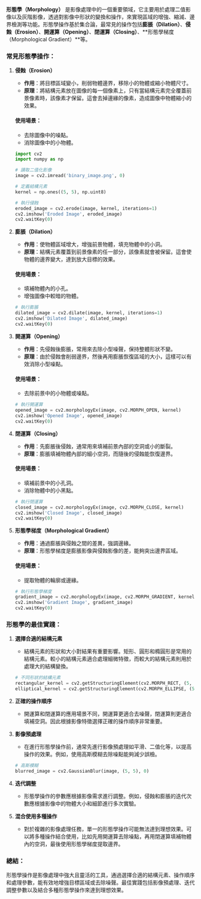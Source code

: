 **形態學（Morphology）** 是影像處理中的一個重要領域，它主要用於處理二值影像以及灰階影像，透過對影像中形狀的變換和操作，來實現區域的增強、縮減、邊界檢測等功能。形態學操作基於集合論，最常見的操作包括**膨脹（Dilation）**、**侵蝕（Erosion）**、**開運算（Opening）**、**閉運算（Closing）**、**形態學梯度（Morphological Gradient）**等。

### 常見形態學操作：

1. **侵蝕（Erosion）**
   - **作用**：將目標區域變小，削弱物體邊界，移除小的物體或縮小物體尺寸。
   - **原理**：將結構元素放在圖像的每一個像素上，只有當結構元素完全覆蓋前景像素時，該像素才保留。這會去掉邊緣的像素，造成圖像中物體縮小的效果。
   
   #### 使用場景：
   - 去除圖像中的噪點。
   - 消除圖像中的小物體。
   
   ```python
   import cv2
   import numpy as np

   # 讀取二值化影像
   image = cv2.imread('binary_image.png', 0)
   
   # 定義結構元素
   kernel = np.ones((5, 5), np.uint8)
   
   # 執行侵蝕
   eroded_image = cv2.erode(image, kernel, iterations=1)
   cv2.imshow('Eroded Image', eroded_image)
   cv2.waitKey(0)
   ```

2. **膨脹（Dilation）**
   - **作用**：使物體區域增大，增強前景物體，填充物體中的小洞。
   - **原理**：結構元素覆蓋到前景像素的任一部分，該像素就會被保留。這會使物體的邊界變大，達到放大目標的效果。
   
   #### 使用場景：
   - 填補物體內的小孔。
   - 增強圖像中較暗的物體。
   
   ```python
   # 執行膨脹
   dilated_image = cv2.dilate(image, kernel, iterations=1)
   cv2.imshow('Dilated Image', dilated_image)
   cv2.waitKey(0)
   ```

3. **開運算（Opening）**
   - **作用**：先侵蝕後膨脹，常用來去除小型噪聲，保持整體形狀不變。
   - **原理**：由於侵蝕會削弱邊界，然後再用膨脹恢復區域的大小，這樣可以有效消除小型噪點。
   
   #### 使用場景：
   - 去除前景中的小物體或噪點。
   
   ```python
   # 執行開運算
   opened_image = cv2.morphologyEx(image, cv2.MORPH_OPEN, kernel)
   cv2.imshow('Opened Image', opened_image)
   cv2.waitKey(0)
   ```

4. **閉運算（Closing）**
   - **作用**：先膨脹後侵蝕，通常用來填補前景內部的空洞或小的斷裂。
   - **原理**：膨脹填補物體內部的細小空洞，而隨後的侵蝕能恢復邊界。
   
   #### 使用場景：
   - 填補前景中的小孔洞。
   - 消除物體中的小黑點。
   
   ```python
   # 執行閉運算
   closed_image = cv2.morphologyEx(image, cv2.MORPH_CLOSE, kernel)
   cv2.imshow('Closed Image', closed_image)
   cv2.waitKey(0)
   ```

5. **形態學梯度（Morphological Gradient）**
   - **作用**：通過膨脹與侵蝕之間的差異，強調邊緣。
   - **原理**：形態學梯度是膨脹影像與侵蝕影像的差，能夠突出邊界區域。
   
   #### 使用場景：
   - 提取物體的輪廓或邊緣。
   
   ```python
   # 執行形態學梯度
   gradient_image = cv2.morphologyEx(image, cv2.MORPH_GRADIENT, kernel)
   cv2.imshow('Gradient Image', gradient_image)
   cv2.waitKey(0)
   ```

### 形態學的最佳實踐：

1. **選擇合適的結構元素**
   - 結構元素的形狀和大小對結果有重要影響。矩形、圓形和橢圓形是常用的結構元素。較小的結構元素適合處理細微特徵，而較大的結構元素則用於處理大的結構變換。
   
   ```python
   # 不同形狀的結構元素
   rectangular_kernel = cv2.getStructuringElement(cv2.MORPH_RECT, (5, 5))
   elliptical_kernel = cv2.getStructuringElement(cv2.MORPH_ELLIPSE, (5, 5))
   ```

2. **正確的操作順序**
   - 開運算和閉運算的應用場景不同，開運算更適合去噪聲，閉運算則更適合填補空洞。因此根據影像特徵選擇正確的操作順序非常重要。

3. **影像預處理**
   - 在進行形態學操作前，通常先進行影像預處理如平滑、二值化等，以提高操作的效果。例如，使用高斯模糊去除噪點能夠減少誤檢。
   
   ```python
   # 高斯模糊
   blurred_image = cv2.GaussianBlur(image, (5, 5), 0)
   ```

4. **迭代調整**
   - 形態學操作的參數應根據影像需求進行調整。例如，侵蝕和膨脹的迭代次數應根據影像中的物體大小和細節進行多次實驗。

5. **混合使用多種操作**
   - 對於複雜的影像處理任務，單一的形態學操作可能無法達到理想效果。可以將多種操作結合使用，比如先用開運算去除噪點，再用閉運算填補物體內的空洞，最後使用形態學梯度提取邊界。

### 總結：
形態學操作是影像處理中強大且靈活的工具，通過選擇合適的結構元素、操作順序和處理參數，能有效地增強目標區域或去除噪聲。最佳實踐包括影像預處理、迭代調整參數以及結合多種形態學操作來達到理想效果。
